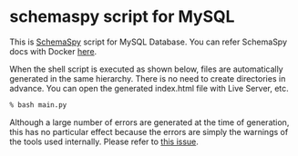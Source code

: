 # schemaspy script for MySQL

This is [SchemaSpy](https://schemaspy.org/) script for MySQL Database.
You can refer SchemaSpy docs with Docker [here](https://hub.docker.com/r/schemaspy/schemaspy/).

When the shell script is executed as shown below, files are automatically generated in the same hierarchy. There is no need to create directories in advance. You can open the generated index.html file with Live Server, etc.

```bash
% bash main.py
```

Although a large number of errors are generated at the time of generation, this has no particular effect because the errors are simply the warnings of the tools used internally. Please refer to [this issue](https://github.com/schemaspy/schemaspy/issues/833).

